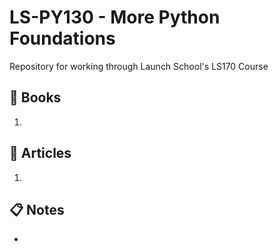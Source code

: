 # LS-PY130 - More Python Foundations
Repository for working through Launch School's LS170 Course

## :green_book: Books
1. 

## :memo: Articles
1. 

## :clipboard: Notes
- 